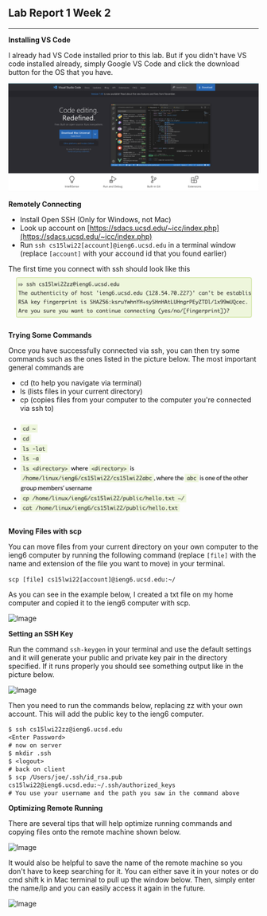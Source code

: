 ## Lab Report 1 Week 2
---
**Installing VS Code**

I already had VS Code installed prior to this lab. But if you didn't have VS code installed already, simply Google VS Code and click the download button for the OS that you have.

![Image](vscode.png)

**Remotely Connecting**

- Install Open SSH (Only for Windows, not Mac)
- Look up account on [https://sdacs.ucsd.edu/~icc/index.php](https://sdacs.ucsd.edu/~icc/index.php)
- Run `ssh cs15lwi22[account]@ieng6.ucsd.edu` in a terminal window (replace `[account]` with your accound id that you found earlier)

The first time you connect with ssh should look like this
![Image](sshfirsttime.png)

**Trying Some Commands**

Once you have successfully connected via ssh, you can then try some commands such as the ones listed in the picture below. The most important general commands are 
- cd (to help you navigate via terminal)
- ls (lists files in your current directory)
- cp (copies files from your computer to the computer you're connected via ssh to)

![Image](commands.png)

**Moving Files with scp**

You can move files from your current directory on your own computer to the ieng6 computer by running the following command (replace `[file]` with the name and extension of the file you want to move) in your terminal.

```scp [file] cs15lwi22[account]@ieng6.ucsd.edu:~/```

As you can see in the example below, I created a txt file on my home computer and copied it to the ieng6 computer with scp.

![Image](scpexample.png)

**Setting an SSH Key**

Run the command `ssh-keygen` in your terminal and use the default settings and it will generate your public and private key pair in the directory specified. If it runs properly you should see something output like in the picture below.

![Image](keygensuccess.png)


Then you need to run the commands below, replacing zz with your own account. This will add the public key to the ieng6 computer.

```
$ ssh cs15lwi22zz@ieng6.ucsd.edu
<Enter Password>
# now on server
$ mkdir .ssh
$ <logout>
# back on client
$ scp /Users/joe/.ssh/id_rsa.pub cs15lwi22@ieng6.ucsd.edu:~/.ssh/authorized_keys
# You use your username and the path you saw in the command above
```

**Optimizing Remote Running**

There are several tips that will help optimize running commands and copying files onto the remote machine shown below.

![Image](tips.png)

It would also be helpful to save the name of the remote machine so you don't have to keep searching for it. You can either save it in your notes or do cmd shift k in Mac terminal to pull up the window below. Then, simply enter the name/ip and you can easily access it again in the future.

![Image](save.png)